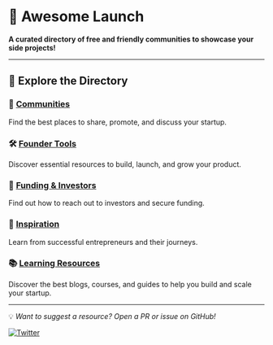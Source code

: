 # 🚀 Awesome Launch

**A curated directory of free and friendly communities to showcase your side projects!**  

<!-- ✨ **Now available as a [website](https://awesome-launch.web.app/)!** ✨  
🔍 Enjoy a **better, searchable experience**—check it out!   -->

---

## 📢 Explore the Directory  

### 🔗 [Communities](./Communities.md)  

Find the best places to share, promote, and discuss your startup.  

### 🛠️ [Founder Tools](./FounderTools.md)  

Discover essential resources to build, launch, and grow your product.  

### 💸 [Funding & Investors](./Funding.md)  

Find out how to reach out to investors and secure funding.

### 🌟 [Inspiration](./Inspiration.md)  

Learn from successful entrepreneurs and their journeys.

### 📚 [Learning Resources](./Learning.md)

Discover the best blogs, courses, and guides to help you build and scale your startup.

---

💡 *Want to suggest a resource? Open a PR or issue on GitHub!*  

[![Twitter](https://img.shields.io/badge/twitter-soGeneri-blue.svg)](https://twitter.com/soGeneri)
